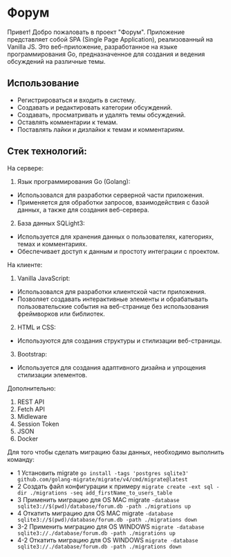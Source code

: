 # Форум

Привет! Добро пожаловать в проект "Форум". Приложение представляет собой SPA (Single Page Application), реализованный на Vanilla JS.
Это веб-приложение, разработанное на языке программирования Go, предназначенное для создания и ведения обсуждений на различные темы.

## Использование

* Регистрироваться и входить в систему.
* Создавать и редактировать категории обсуждений.
* Создавать, просматривать и удалять темы обсуждений.
* Оставлять комментарии к темам.
* Поставлять лайки и дизлайки к темам и комментариям.

## Стек технологий:

На сервере:
1. Язык программирования Go (Golang):
* Использовался для разработки серверной части приложения.
* Применяется для обработки запросов, взаимодействия с базой данных, а также для создания веб-сервера.
2. База данных SQLight3:
* Используется для хранения данных о пользователях, категориях, темах и комментариях.
* Обеспечивает доступ к данным и простоту интеграции с проектом.

На клиенте:
1. Vanilla JavaScript:
* Использовался для разработки клиентской части приложения.
* Позволяет создавать интерактивные элементы и обрабатывать пользовательские события на веб-странице без использования фреймворков или библиотек.
2. HTML и CSS:
* Используются для создания структуры и стилизации веб-страницы.
3. Bootstrap:
* Используется для создания адаптивного дизайна и упрощения стилизации элементов.

Дополнительно:
1. REST API
2. Fetch API
3. Midleware
3. Session Token
3. JSON
4. Docker

Для того чтобы сделать миграцию базы данных, необходимо выполнить команду:

* 1 Установить migrate `go install -tags 'postgres sqlite3' github.com/golang-migrate/migrate/v4/cmd/migrate@latest`
* 2 Создать файл конфигурации к примеру `migrate create -ext sql -dir ./migrations -seq add_firstName_to_users_table`
* 3 Применить миграцию для OS MAC migrate `-database sqlite3://$(pwd)/database/forum.db -path ./migrations up`
* 4 Откатить миграцию для OS MAC migrate `-database sqlite3://$(pwd)/database/forum.db -path ./migrations down`
* 3-2 Применить миграцию для OS WINDOWS `migrate -database sqlite3://./database/forum.db -path ./migrations up`
* 4-2 Откатить миграцию для OS WINDOWS `migrate -database sqlite3://./database/forum.db -path ./migrations down`

